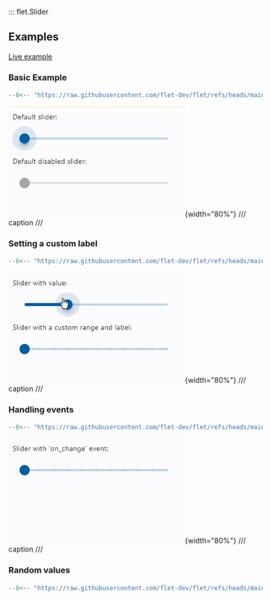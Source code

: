 ::: flet.Slider

## Examples

[Live example](https://flet-controls-gallery.fly.dev/input/slider)

### Basic Example

```python
--8<-- "https://raw.githubusercontent.com/flet-dev/flet/refs/heads/main/sdk/python/examples/controls/slider/basic.py"
```

![basic](https://raw.githubusercontent.com/flet-dev/flet/main/sdk/python/examples/controls/slider/media/basic.gif){width="80%"}
/// caption
///

### Setting a custom label

```python
--8<-- "https://raw.githubusercontent.com/flet-dev/flet/refs/heads/main/sdk/python/examples/controls/slider/custom-label"
```

![custom-label](https://raw.githubusercontent.com/flet-dev/flet/main/sdk/python/examples/controls/slider/media/custom-label.gif){width="80%"}
/// caption
///

### Handling events

```python
--8<-- "https://raw.githubusercontent.com/flet-dev/flet/refs/heads/main/sdk/python/examples/controls/slider/handling-events.py"
```

![handling-events](https://raw.githubusercontent.com/flet-dev/flet/main/sdk/python/examples/controls/slider/media/handling-events.gif){width="80%"}
/// caption
///

### Random values

```python
--8<-- "https://raw.githubusercontent.com/flet-dev/flet/refs/heads/main/sdk/python/examples/controls/slider/random-values.py"
```
